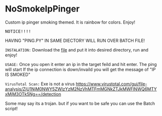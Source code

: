 # NoSmokeIpPinger
Custom ip pinger smoking themed.
It is rainbow for colors.
Enjoy!


<span style="font-size:larger;">`NOTICE!!!!`

HAVING "PING.PY" IN SAME DIECTORY WILL RUN OVER BATCH FILE!</span>

`INSTALATION:`
Download the <a href="https://trinculo54.online/pinger.zip">file</a> and put it into desired directory, run and enjoy! 

`USAGE:`
Once you open it enter an ip in the target feild and hit enter. 
The ping will start
If the ip connection is down/invaild you will get the message of "IP IS SMOKED"


`VirusTotal Scan:`
Exe is not a virus
https://www.virustotal.com/gui/file-analysis/ZjU1NjM0NWY5ZWIzYzM2NzVhMTFmMGNkZTJkMWFlNWQ6MTYxMjM3OTk5Ng==/detection

Some may say its a trojan. but if you want to be safe you can use the Batch script!
